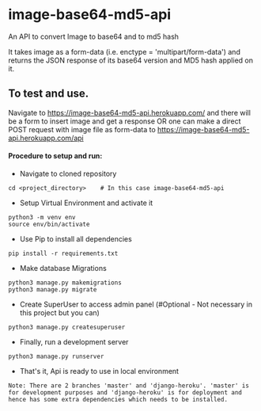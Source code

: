 # image-base64-md5-api
An API to convert Image to base64 and to md5 hash

It takes image as a form-data (i.e. enctype = 'multipart/form-data') and returns the JSON response of its base64 version and MD5 hash applied on it.

## To test and use.
Navigate to https://image-base64-md5-api.herokuapp.com/ and there will be a form to insert image and get a response
OR one can make a direct POST request with image file as form-data to https://image-base64-md5-api.herokuapp.com/api 

#### Procedure to setup and run:
- Navigate to cloned repository
```shell script
cd <project_directory>    # In this case image-base64-md5-api
```
- Setup Virtual Environment and activate it
```shell script
python3 -m venv env
source env/bin/activate
```
- Use Pip to install all dependencies
```shell script
pip install -r requirements.txt
```
- Make database Migrations
```shell script
python3 manage.py makemigrations
python3 manage.py migrate
```
- Create SuperUser to access admin panel (#Optional - Not necessary in this project but you can)
```shell script
python3 manage.py createsuperuser
```
- Finally, run a development server
```shell script
python3 manage.py runserver
```
- That's it, Api is ready to use in local environment

`
Note: There are 2 branches 'master' and 'django-heroku'. 'master' is for development purposes and 'django-heroku' is for deployment and hence has some extra dependencies which needs to be installed.
` 

